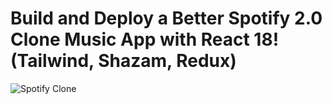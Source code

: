 # Build and Deploy a Better Spotify 2.0 Clone Music App with React 18! (Tailwind, Shazam, Redux)

![Spotify Clone](https://i.ibb.co/mFh2kGZ/Thumbnail-2.png)
